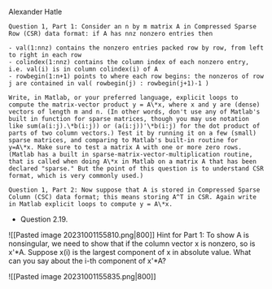 Alexander Hatle

```ad-question
Question 1, Part 1: Consider an n by m matrix A in Compressed Sparse Row (CSR) data format: if A has nnz nonzero entries then

- val(1:nnz) contains the nonzero entries packed row by row, from left to right in each row
- colindex(1:nnz) contains the column index of each nonzero entry, i.e. val(i) is in column colindex(i) of A
- rowbegin(1:n+1) points to where each row begins: the nonzeros of row j are contained in val( rowbegin(j) : rowbegin(j+1)-1 )

Write, in Matlab, or your preferred language, explicit loops to compute the matrix-vector product y = A\*x, where x and y are (dense) vectors of length m and n. (In other words, don't use any of Matlab's built in function for sparse matrices, though you may use notation like sum(a(i:j).\*b(i:j)) or (a(i:j))'\*b(i:j) for the dot product of parts of two column vectors.) Test it by running it on a few (small) sparse matrices, and comparing to Matlab's built-in routine for y=A\*x. Make sure to test a matrix A with one or more zero rows. (Matlab has a built in sparse-matrix-vector-multiplication routine, that is called when doing A\*x in Matlab on a matrix A that has been declared "sparse." But the point of this question is to understand CSR format, which is very commonly used.)
```


```ad-question
Question 1, Part 2: Now suppose that A is stored in Compressed Sparse Column (CSC) data format; this means storing A^T in CSR. Again write in Matlab explicit loops to compute y = A\*x.

```



- Question 2.19. 

![[Pasted image 20231001155810.png|800]]
Hint for Part 1: To show A is nonsingular, we need to show that if the column vector x is nonzero, so is x'\*A. Suppose x(i) is the largest component of x in absolute value. What can you say about the i-th component of x'\*A?

![[Pasted image 20231001155835.png|800]]

